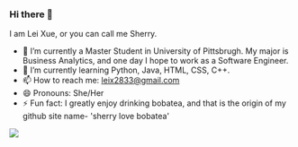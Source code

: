 ### Hi there 👋

I am Lei Xue, or you can call me Sherry.


- 🔭 I’m currently a Master Student in University of Pittsbrugh. My major is Business Analytics, and one day I hope to work as a Software Engineer.
- 🌱 I’m currently learning Python, Java, HTML, CSS, C++.
- 📫 How to reach me: leix2833@gmail.com
- 😄 Pronouns: She/Her
- ⚡ Fun fact: I greatly enjoy drinking bobatea, and that is the origin of my github site name- 'sherry love bobatea'

![](https://img.shields.io/badge/bobatea-lover-orange)
